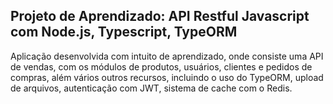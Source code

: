 ## Projeto de Aprendizado: API Restful Javascript com Node.js, Typescript, TypeORM
Aplicação desenvolvida com intuito de aprendizado, onde consiste uma API de vendas, com os módulos de produtos, usuários, clientes e pedidos de compras, além vários outros recursos, incluindo o uso do TypeORM, upload de arquivos, autenticação com JWT, sistema de cache com o Redis.

